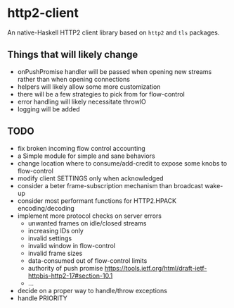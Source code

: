 # http2-client

An native-Haskell HTTP2 client library based on `http2` and `tls` packages.

## Things that will likely change

* onPushPromise handler will be passed when opening new streams rather than when opening connections
* helpers will likely allow some more customization
* there will be a few strategies to pick from for flow-control
* error handling will likely necessitate throwIO
* logging will be added

## TODO

* fix broken incoming flow control accounting
* a Simple module for simple and sane behaviors
* change location where to consume/add-credit to expose some knobs to flow-control
* modify client SETTINGS only when acknowledged
* consider a beter frame-subscription mechanism than broadcast wake-up
* consider most performant functions for HTTP2.HPACK encoding/decoding
* implement more protocol checks on server errors
  * unwanted frames on idle/closed streams
  * increasing IDs only
  * invalid settings
  * invalid window in flow-control
  * invalid frame sizes
  * data-consumed out of flow-control limits
  * authority of push promise https://tools.ietf.org/html/draft-ietf-httpbis-http2-17#section-10.1
  * ...
* decide on a proper way to handle/throw exceptions
* handle PRIORITY
